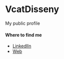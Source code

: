 # VcatDisseny
My public profile

#### Where to find me
- [LinkedlIn](https://www.linkedin.com/feed/)
- [Web](https://vcatdisseny.wixsite.com/website)
